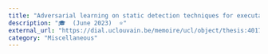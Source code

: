 ```yaml
---
title: "Adversarial learning on static detection techniques for executable packing"
description: "🎓  (June 2023)  ⭐"
external_url: "https://dial.uclouvain.be/memoire/ucl/object/thesis:40178"
category: "Miscellaneous"
---
```

